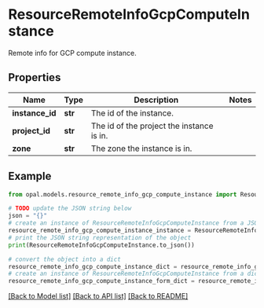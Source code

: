 # ResourceRemoteInfoGcpComputeInstance

Remote info for GCP compute instance.

## Properties

Name | Type | Description | Notes
------------ | ------------- | ------------- | -------------
**instance_id** | **str** | The id of the instance. | 
**project_id** | **str** | The id of the project the instance is in. | 
**zone** | **str** | The zone the instance is in. | 

## Example

```python
from opal.models.resource_remote_info_gcp_compute_instance import ResourceRemoteInfoGcpComputeInstance

# TODO update the JSON string below
json = "{}"
# create an instance of ResourceRemoteInfoGcpComputeInstance from a JSON string
resource_remote_info_gcp_compute_instance_instance = ResourceRemoteInfoGcpComputeInstance.from_json(json)
# print the JSON string representation of the object
print(ResourceRemoteInfoGcpComputeInstance.to_json())

# convert the object into a dict
resource_remote_info_gcp_compute_instance_dict = resource_remote_info_gcp_compute_instance_instance.to_dict()
# create an instance of ResourceRemoteInfoGcpComputeInstance from a dict
resource_remote_info_gcp_compute_instance_form_dict = resource_remote_info_gcp_compute_instance.from_dict(resource_remote_info_gcp_compute_instance_dict)
```
[[Back to Model list]](../README.md#documentation-for-models) [[Back to API list]](../README.md#documentation-for-api-endpoints) [[Back to README]](../README.md)


